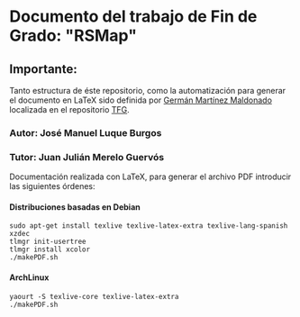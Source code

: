 # Documento del trabajo de Fin de Grado: "RSMap"

## Importante:
Tanto estructura de éste repositorio, como la automatización para generar el documento en LaTeX sido definida por [Germán Martínez Maldonado](https://github.com/germaaan) localizada en el repositorio [TFG](https://github.com/germaaan/TFG).


### Autor: José Manuel Luque Burgos
### Tutor: Juan Julián Merelo Guervós


Documentación realizada con LaTeX, para generar el archivo PDF introducir las siguientes órdenes:
  
#### Distribuciones basadas en Debian
```
sudo apt-get install texlive texlive-latex-extra texlive-lang-spanish xzdec
tlmgr init-usertree
tlmgr install xcolor
./makePDF.sh
```

#### ArchLinux
```
yaourt -S texlive-core texlive-latex-extra
./makePDF.sh
```
